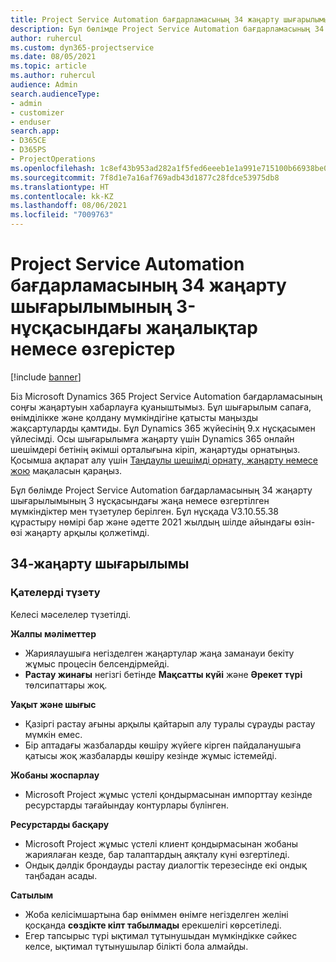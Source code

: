 ```yaml
---
title: Project Service Automation бағдарламасының 34 жаңарту шығарылымының 3-нұсқасындағы жаңалықтар немесе өзгерістер
description: Бұл бөлімде Project Service Automation бағдарламасының 34 жаңарту шығарылымының 3‑нұсқасында қолжетімді мүмкіндіктер мен түзетулер берілген.
author: ruhercul
ms.custom: dyn365-projectservice
ms.date: 08/05/2021
ms.topic: article
ms.author: ruhercul
audience: Admin
search.audienceType:
- admin
- customizer
- enduser
search.app:
- D365CE
- D365PS
- ProjectOperations
ms.openlocfilehash: 1c8ef43b953ad282a1f5fed6eeeb1e1a991e715100b66938be03b5b5f3da575e
ms.sourcegitcommit: 7f8d1e7a16af769adb43d1877c28fdce53975db8
ms.translationtype: HT
ms.contentlocale: kk-KZ
ms.lasthandoff: 08/06/2021
ms.locfileid: "7009763"
---
```

# <a name="whats-new-or-changed-in-project-service-automation-update-release-34-v3"></a>Project Service Automation бағдарламасының 34 жаңарту шығарылымының 3-нұсқасындағы жаңалықтар немесе өзгерістер

[!include [banner](../includes/psa-now-project-operations.md)]

Біз Microsoft Dynamics 365 Project Service Automation бағдарламасының соңғы жаңартуын хабарлауға қуаныштымыз. Бұл шығарылым сапаға, өнімділікке және қолдану мүмкіндігіне қатысты маңызды жақсартуларды қамтиды. Бұл Dynamics 365 жүйесінің 9.x нұсқасымен үйлесімді. Осы шығарылымға жаңарту үшін Dynamics 365 онлайн шешімдері бетінің әкімші орталығына кіріп, жаңартуды орнатыңыз. Қосымша ақпарат алу үшін [Таңдаулы шешімді орнату, жаңарту немесе жою](/power-platform/admin/install-remove-preferred-solution) мақаласын қараңыз.

Бұл бөлімде Project Service Automation бағдарламасының 34 жаңарту шығарылымының 3 нұсқасындағы жаңа немесе өзгертілген мүмкіндіктер мен түзетулер берілген. Бұл нұсқада V3.10.55.38 құрастыру нөмірі бар және әдетте 2021 жылдың шілде айындағы өзін-өзі жаңарту арқылы қолжетімді.

## <a name="update-release-34"></a>34-жаңарту шығарылымы

### <a name="bug-fixes"></a>Қателерді түзету
Келесі мәселелер түзетілді.

**Жалпы мәліметтер**

- Жариялаушыға негізделген жаңартулар жаңа заманауи бекіту жұмыс процесін белсендірмейді.
- **Растау жинағы** негізгі бетінде **Мақсатты күйі** және **Әрекет түрі** төлсипаттары жоқ.

**Уақыт және шығыс**

- Қазіргі растау ағыны арқылы қайтарып алу туралы сұрауды растау мүмкін емес.
- Бір аптадағы жазбаларды көшіру жүйеге кірген пайдаланушыға қатысы жоқ жазбаларды көшіру кезінде жұмыс істемейді.

**Жобаны жоспарлау**

- Microsoft Project жұмыс үстелі қондырмасынан импорттау кезінде ресурстарды тағайындау контурлары бүлінген.

**Ресурстарды басқару**

- Microsoft Project жұмыс үстелі клиент қондырмасынан жобаны жариялаған кезде, бар талаптардың аяқталу күні өзгертіледі.
- Ондық дәлдік брондауды растау диалогтік терезесінде екі ондық таңбадан асады.

**Сатылым**

- Жоба келісімшартына бар өніммен өнімге негізделген желіні қосқанда **сөздікте кілт табылмады** ерекшелігі көрсетіледі.
- Егер тапсырыс түрі ықтимал тұтынушыдан мүмкіндікке сәйкес келсе, ықтимал тұтынушылар білікті бола алмайды.
